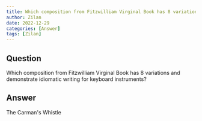 ```yaml
---
title: Which composition from Fitzwilliam Virginal Book has 8 variations and demonstrate idiomatic writing for keyboard instruments? - Answer
author: Zilan
date: 2022-12-29
categories: [Answer]
tags: [Zilan]
---
```


## Question

Which composition from Fitzwilliam Virginal Book has 8 variations and demonstrate idiomatic writing for keyboard instruments?



## Answer

The Carman's Whistle